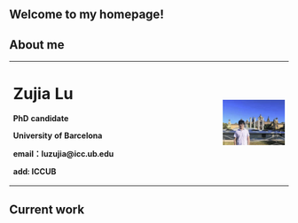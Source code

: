 ## Welcome to my homepage!

## About me

<table border="0">
  <tr>
    <td width="75%">
      <h1>Zujia Lu</h1>
      <p><b>PhD candidate</b></p>
      <p><b>University of Barcelona</b></p>
      <p><b>email：luzujia@icc.ub.edu</b></p>
      <p><b>add: ICCUB</b></p>
    </td>
    <td width="25%">
      <img src="/luzujia_github1.png" width="100%"> 
    </td>
  </tr>
</table>


## Current work
